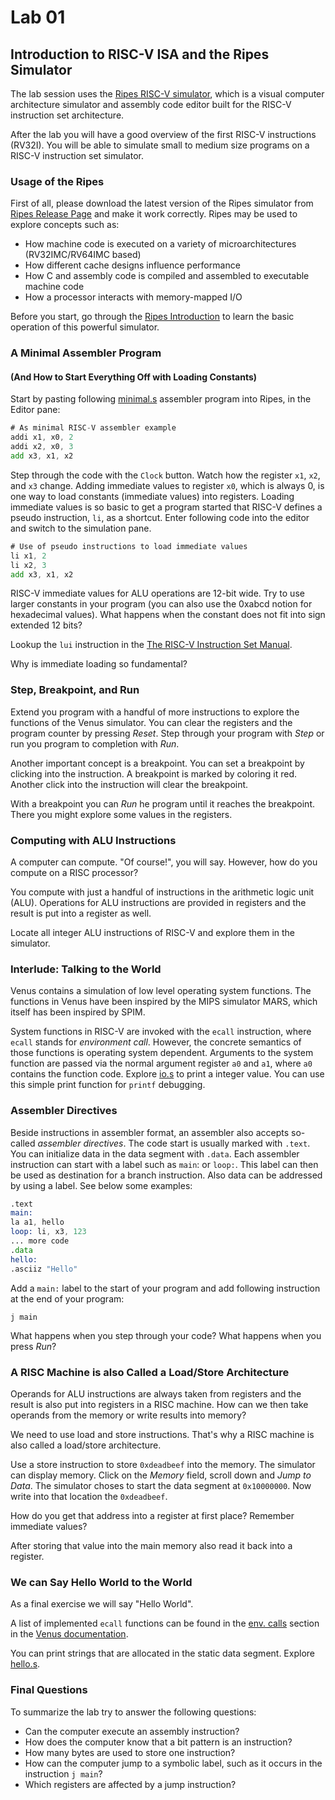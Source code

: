 # Lab 01

## Introduction to RISC-V ISA and the Ripes Simulator

The lab session uses the [Ripes RISC-V simulator](https://github.com/mortbopet/Ripes),
which is a visual computer architecture simulator and assembly code editor built for the RISC-V instruction set architecture.

After the lab you will have a good overview of the first RISC-V
instructions (RV32I).
You will be able to simulate small to medium size programs on a RISC-V
instruction set simulator.

### Usage of the Ripes

First of all, please download the latest version of the Ripes simulator from 
[Ripes Release Page](https://github.com/mortbopet/Ripes/releases) and make it work correctly.
Ripes may be used to explore concepts such as:

* How machine code is executed on a variety of microarchitectures (RV32IMC/RV64IMC based)
* How different cache designs influence performance
* How C and assembly code is compiled and assembled to executable machine code
* How a processor interacts with memory-mapped I/O

Before you start, go through the [Ripes Introduction](../ripes_doc/introduction.md) to learn the basic operation of this powerful simulator.


### A Minimal Assembler Program
#### (And How to Start Everything Off with Loading Constants)

Start by pasting following [minimal.s](./minimal.s) assembler program into Ripes,
in the Editor pane:
```asm
# As minimal RISC-V assembler example
addi x1, x0, 2
addi x2, x0, 3
add x3, x1, x2
```
Step through the code with the `Clock` button.
Watch how the register `x1`, `x2`, and `x3` change. Adding immediate values
to register `x0`, which is always 0, is one way to load constants (immediate values)
into registers. Loading immediate values is so basic to get a program started
that RISC-V defines a pseudo instruction, `li`, as a shortcut.
Enter following code into the editor and switch to the simulation pane.  
```asm
# Use of pseudo instructions to load immediate values
li x1, 2
li x2, 3
add x3, x1, x2
```


RISC-V immediate values for ALU operations are 12-bit wide.
Try to use larger constants in your program (you can also use the 0xabcd
notion for hexadecimal values). What happens when the constant does
not fit into sign extended 12 bits?

Lookup the `lui` instruction in the [The RISC-V Instruction Set Manual](https://riscv.org/specifications/).

Why is immediate loading so fundamental?

### Step, Breakpoint, and Run

Extend you program with a handful of more instructions to
explore the functions of the Venus simulator.
You can clear the registers and the program counter by pressing _Reset_.
Step through your program with _Step_ or run you program to completion
with _Run_.

Another important concept is a breakpoint. You can set a breakpoint by
clicking into the instruction. A breakpoint is marked by coloring it red.
Another click into the instruction will clear the breakpoint.

With a breakpoint you can _Run_ he program until it reaches the breakpoint.
There you might explore some values in the registers.

### Computing with ALU Instructions

A computer can compute. "Of course!", you will say.
However, how do you compute on a RISC processor?

You compute with just a handful of instructions in the arithmetic logic unit (ALU).
Operations for ALU instructions are provided in registers and
the result is put into a register as well.

Locate all integer ALU instructions of RISC-V and explore them in the
simulator.

### Interlude: Talking to the World

Venus contains a simulation of low level operating system functions.
The functions in Venus have been inspired by the MIPS simulator MARS,
which itself has been inspired by SPIM.

System functions in RISC-V are invoked with the `ecall` instruction,
where `ecall` stands for _environment call_.
However, the concrete semantics of those functions is operating system
dependent.
Arguments to the system function are passed via the normal argument
register `a0` and `a1`, where `a0` contains the function code.
Explore [io.s](io.s) to print a integer value.
You can use this simple print function for `printf` debugging.

### Assembler Directives

Beside instructions in assembler format, an assembler also accepts
so-called _assembler directives_. The code start is usually marked
with `.text`. You can initialize data in the data segment with `.data`.
Each assembler instruction can start with a label such as
`main`: or `loop:`.
This label can then be used as destination for a branch instruction.
Also data can be addressed by using a label. See below some examples:

```asm
.text
main:
la a1, hello
loop: li, x3, 123
... more code
.data
hello:
.asciiz "Hello"
```

Add a `main:` label to the start of your program and add following
instruction at the end of your program:

```
j main
```

What happens when you step through your code? What happens when
you press _Run_?

### A RISC Machine is also Called a Load/Store Architecture

Operands for ALU instructions are always taken from registers and
the result is also put into registers in a RISC machine.
How can we then take operands from the memory or write results
into memory?

We need to use load and store instructions. That's why a RISC machine
is also called a load/store architecture.

Use a store instruction to store `0xdeadbeef` into the memory.
The simulator can display memory. Click on the _Memory_ field,
scroll down and _Jump to_ _Data_. The simulator choses to start
the data segment at `0x10000000`. Now write into that location
the `0xdeadbeef`.

How do you get that address into a register at first place?
Remember immediate values?

After storing that value into the main memory also read it back
into a register.

### We can Say Hello World to the World

As a final exercise we will say "Hello World".

A list of implemented `ecall` functions can be found in the
[env. calls](https://github.com/kvakil/venus/wiki/Environmental-Calls)
section in the
[Venus documentation](https://github.com/kvakil/venus/wiki).

You can print strings that are allocated in the static data segment.
Explore [hello.s](hello.s).

### Final Questions

To summarize the lab try to answer the following questions:

* Can the computer execute an assembly instruction? 
* How does the computer know that a bit pattern is an instruction?
* How many bytes are used to store one instruction? 
* How can the computer jump to a symbolic label, such as it
occurs in the instruction `j main`? 
* Which registers are affected by a jump instruction?
 
  





